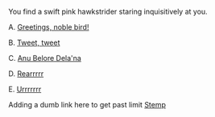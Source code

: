 You find a swift pink hawkstrider staring inquisitively at you.

A. [Greetings, noble bird!](./error/error.md)

B. [Tweet, tweet](./error/error.md)

C. [Anu Belore Dela'na](./startr/startr.md)

D. [Rearrrrr](./startu/startu.md)

E. [Urrrrrrr](./startr/startr.md)

Adding a dumb link here to get past limit [Stemp](./rude/rude.md)